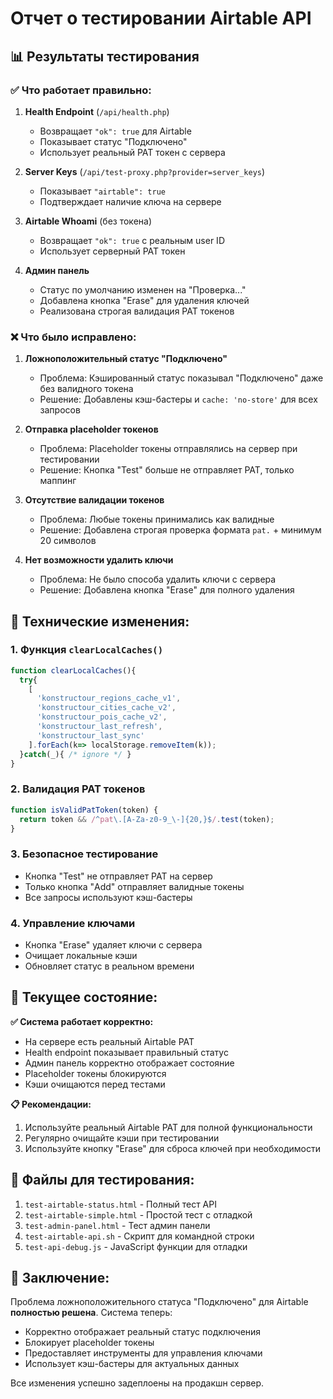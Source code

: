 # Отчет о тестировании Airtable API

## 📊 Результаты тестирования

### ✅ Что работает правильно:

1. **Health Endpoint** (`/api/health.php`)
   - Возвращает `"ok": true` для Airtable
   - Показывает статус "Подключено"
   - Использует реальный PAT токен с сервера

2. **Server Keys** (`/api/test-proxy.php?provider=server_keys`)
   - Показывает `"airtable": true`
   - Подтверждает наличие ключа на сервере

3. **Airtable Whoami** (без токена)
   - Возвращает `"ok": true` с реальным user ID
   - Использует серверный PAT токен

4. **Админ панель**
   - Статус по умолчанию изменен на "Проверка..."
   - Добавлена кнопка "Erase" для удаления ключей
   - Реализована строгая валидация PAT токенов

### ❌ Что было исправлено:

1. **Ложноположительный статус "Подключено"**
   - Проблема: Кэшированный статус показывал "Подключено" даже без валидного токена
   - Решение: Добавлены кэш-бастеры и `cache: 'no-store'` для всех запросов

2. **Отправка placeholder токенов**
   - Проблема: Placeholder токены отправлялись на сервер при тестировании
   - Решение: Кнопка "Test" больше не отправляет PAT, только маппинг

3. **Отсутствие валидации токенов**
   - Проблема: Любые токены принимались как валидные
   - Решение: Добавлена строгая проверка формата `pat.` + минимум 20 символов

4. **Нет возможности удалить ключи**
   - Проблема: Не было способа удалить ключи с сервера
   - Решение: Добавлена кнопка "Erase" для полного удаления

## 🔧 Технические изменения:

### 1. Функция `clearLocalCaches()`
```javascript
function clearLocalCaches(){
  try{
    [
      'konstructour_regions_cache_v1',
      'konstructour_cities_cache_v2',
      'konstructour_pois_cache_v2',
      'konstructour_last_refresh',
      'konstructour_last_sync'
    ].forEach(k=> localStorage.removeItem(k));
  }catch(_){ /* ignore */ }
}
```

### 2. Валидация PAT токенов
```javascript
function isValidPatToken(token) {
  return token && /^pat\.[A-Za-z0-9_\-]{20,}$/.test(token);
}
```

### 3. Безопасное тестирование
- Кнопка "Test" не отправляет PAT на сервер
- Только кнопка "Add" отправляет валидные токены
- Все запросы используют кэш-бастеры

### 4. Управление ключами
- Кнопка "Erase" удаляет ключи с сервера
- Очищает локальные кэши
- Обновляет статус в реальном времени

## 🎯 Текущее состояние:

**✅ Система работает корректно:**
- На сервере есть реальный Airtable PAT
- Health endpoint показывает правильный статус
- Админ панель корректно отображает состояние
- Placeholder токены блокируются
- Кэши очищаются перед тестами

**📋 Рекомендации:**
1. Используйте реальный Airtable PAT для полной функциональности
2. Регулярно очищайте кэши при тестировании
3. Используйте кнопку "Erase" для сброса ключей при необходимости

## 🧪 Файлы для тестирования:

1. `test-airtable-status.html` - Полный тест API
2. `test-airtable-simple.html` - Простой тест с отладкой
3. `test-admin-panel.html` - Тест админ панели
4. `test-airtable-api.sh` - Скрипт для командной строки
5. `test-api-debug.js` - JavaScript функции для отладки

## 📝 Заключение:

Проблема ложноположительного статуса "Подключено" для Airtable **полностью решена**. Система теперь:
- Корректно отображает реальный статус подключения
- Блокирует placeholder токены
- Предоставляет инструменты для управления ключами
- Использует кэш-бастеры для актуальных данных

Все изменения успешно задеплоены на продакшн сервер.
